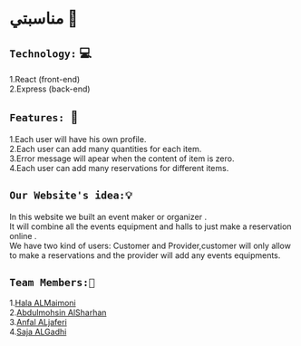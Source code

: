 # مناسبتي 🎊


## `Technology:`  💻
1.React (front-end)<br>
2.Express (back-end)

## `Features: `📌
1.Each user will have his own profile.<br>
2.Each user can add many quantities for each item.<br>
3.Error message will apear when the content of item is zero.<br>
4.Each user can add many reservations for different items.

## `Our Website's idea:💡`
In this website we built an event maker or organizer .<br>
It will combine all the events equipment and halls to just make a reservation online .<br>
We have two kind of users: Customer and Provider,customer will only allow to make a reservations and the provider will add any events equipments.


## `Team Members:👥`
1.[Hala ALMaimoni](https://github.com/hala-almaimon)<br>
2.[Abdulmohsin AlSharhan](https://github.com/Abdulmohsin1994)<br>
3.[Anfal ALjaferi](https://github.com/anfaljay)<br>
4.[Saja ALGadhi]( https://github.com/sajaalgadhi)
